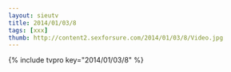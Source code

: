 ```yaml
--- 
layout: sieutv
title: 2014/01/03/8
tags: [xxx]
thumb: http://content2.sexforsure.com/2014/01/03/8/Video.jpg
---
```

{% include tvpro key="2014/01/03/8" %} 
